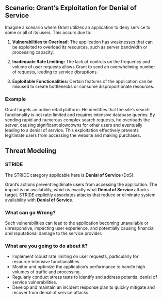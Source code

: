 ## Scenario: Grant’s Exploitation for Denial of Service

Imagine a scenario where Grant utilizes an application to deny service to some or all of its users. This occurs due to:

1. **Vulnerabilities to Overload:** The application has weaknesses that can be exploited to overload its resources, such as server bandwidth or processing capacity.

2. **Inadequate Rate Limiting:** The lack of controls on the frequency and volume of user requests allows Grant to send an overwhelming number of requests, leading to service disruptions.

3. **Exploitable Functionalities:** Certain features of the application can be misused to create bottlenecks or consume disproportionate resources.

### Example

Grant targets an online retail platform. He identifies that the site’s search functionality is not rate-limited and requires intensive database queries. By sending rapid and numerous complex search requests, he overloads the server, causing significant slowdowns for other users and eventually leading to a denial of service. This exploitation effectively prevents legitimate users from accessing the website and making purchases.

## Threat Modeling

### STRIDE

The STRIDE category applicable here is **Denial of Service** (DoS).

Grant’s actions prevent legitimate users from accessing the application.
The impact is on availability, which is exactly what **Denial of Service** attacks target.
STRIDE explicitly associates attacks that reduce or eliminate system availability with **Denial of Service**.

### What can go Wrong?

Such vulnerabilities can lead to the application becoming unavailable or unresponsive, impacting user experience, and potentially causing financial and reputational damage to the service provider.

### What are you going to do about it?

- Implement robust rate limiting on user requests, particularly for resource-intensive functionalities.
- Monitor and optimize the application’s performance to handle high volumes of traffic and processing.
- Regularly conduct stress tests to identify and address potential denial of service vulnerabilities.
- Develop and maintain an incident response plan to quickly mitigate and recover from denial of service attacks.
